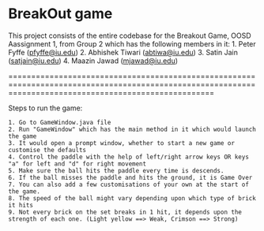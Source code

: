 # BreakOut game

This project consists of the entire codebase for the Breakout Game, OOSD Aassignment 1, from Group 2 which has the following members in it:
	1. Peter Fyffe (pfyffe@iu.edu)
	2. Abhishek Tiwari (abtiwa@iu.edu)
	3. Satin Jain (satjain@iu.edu)
	4. Maazin Jawad (mjawad@iu.edu)

=========================================================================================================================================================

Steps to run the game:
	
	1. Go to GameWindow.java file
	2. Run "GameWindow" which has the main method in it which would launch the game
	3. It would open a prompt window, whether to start a new game or customise the defaults
	4. Control the paddle with the help of left/right arrow keys OR keys "a" for left and "d" for right movement
	5. Make sure the ball hits the paddle every time is descends.
	6. If the ball misses the paddle and hits the ground, it is Game Over
	7. You can also add a few customisations of your own at the start of the game.
	8. The speed of the ball might vary depending upon which type of brick it hits
	9. Not every brick on the set breaks in 1 hit, it depends upon the strength of each one. (Light yellow ==> Weak, Crimson ==> Strong)
			